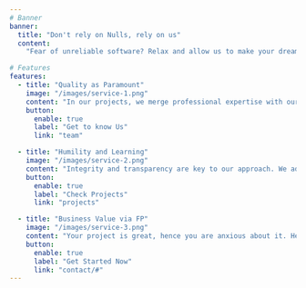 ```yaml
---
# Banner
banner:
  title: "Don't rely on Nulls, rely on us"
  content: 
    "Fear of unreliable software? Relax and allow us to make your dream a reality with our unmatched attention to detail and diligence towards reputable software"

# Features
features:
  - title: "Quality as Paramount"
    image: "/images/service-1.png"
    content: "In our projects, we merge professional expertise with our blazing passion in functional programming --- all of it with a commitment to delivering solutions on time and within budget. From the ground up, we leverage both practical and theoretical strategies to create reliable software solutions that meet our clients' requirements whilst aiming to exceed expectations. We value partnerships with the open-source community, fostering an environment where diverse perspectives converge to shape tailored solutions that best fit the product."
    button:
      enable: true
      label: "Get to know Us"
      link: "team"

  - title: "Humility and Learning"
    image: "/images/service-2.png"
    content: "Integrity and transparency are key to our approach. We adhere to the highest ethical standards and craftsmanship to ensure our solutions align seamlessly with our clients' objectives. In a rapidly evolving tech landscape, we remain humble learners, embracing ongoing education and exploration to shape the future of software development. Collaboration is at the heart of our ethos: our remote team unites towards the goal of casting bad solutions aside. Our hobby projects demonstrate how dedicated we are to braving uncharted territories in pursuit of defeating our perpetual enemy: stagnation."
    button:
      enable: true
      label: "Check Projects"
      link: "projects"

  - title: "Business Value via FP"
    image: "/images/service-3.png"
    content: "Your project is great, hence you are anxious about it. Here are the good news: we are here to join your team. Choose Don't rely on Nulls for dependable software solutions; something that you can rely on. Together, we will conquer the fear of deploying your treasure into the real world. We have the from-first-principles ideas, the tools, and the will to make it work. Take a deep breath: you are one small step away from a brighter digital horizon --- even if it is from zero you should not be afraid. The outcome will be pretty, and maintanable enough that you'd like to frame it. What are you waiting for?"
    button:
      enable: true
      label: "Get Started Now"
      link: "contact/#"
---
```

